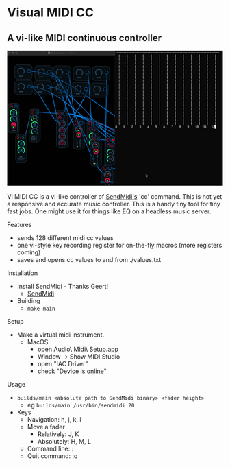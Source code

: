 Visual MIDI CC
==============

A vi-like MIDI continuous controller
------------------------------------

![demo](demo.gif)

Vi MIDI CC is a vi-like controller of [SendMidi's](https://github.com/gbevin/sendmidi) 'cc' command. This is not yet a responsive and accurate music controller. This is a handy tiny tool for tiny fast jobs. One might use it for things like EQ on a headless music server.

Features
 - sends 128 different midi cc values 
 - one vi-style key recording register for on-the-fly macros (more registers coming)
 - saves and opens cc values to and from ./values.txt

Installation
 - Install SendMidi - Thanks Geert!
   - [SendMidi](https://github.com/gbevin/sendmidi)
 - Building
   - `make main`

Setup
 - Make a virtual midi instrument.
   - MacOS
     - open Audio\ Midi\ Setup.app
     - Window -> Show MIDI Studio
     - open "IAC Driver"
     - check "Device is online"

Usage
 - `builds/main <absolute path to SendMidi binary> <fader height>`
    - eg `builds/main /usr/bin/sendmidi 20`
 - Keys
   - Navigation: h, j, k, l
   - Move a fader
     - Relatively: J, K
     - Absolutely: H, M, L
   - Command line: :
   - Quit command: :q

